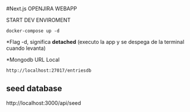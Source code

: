 #Next.js OPENJIRA WEBAPP

START DEV ENVIROMENT 

```
docker-compose up -d
```

*Flag -d, significa __detached__ (executo la app y se despega de la terminal cuando levanta)

*Mongodb URL Local

```
http://localhost:27017/entriesdb
```

## seed database
http://localhost:3000/api/seed

